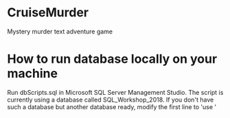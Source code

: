 # CruiseMurder
Mystery murder text adventure game

# How to run database locally on your machine
Run dbScripts.sql in Microsoft SQL Server Management Studio. The script is currently using a database called
SQL_Workshop_2018. If you don't have such a database but another database ready, modify the first line to 'use <your-db-name>'

